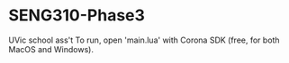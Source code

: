 # SENG310-Phase3
UVic school ass't
To run, open 'main.lua' with Corona SDK (free, for both MacOS and Windows).